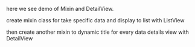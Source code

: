 here we see demo of Mixin and DetailView.

create mixin class for take specific data and display to list with ListView

then create another mixin to dynamic title for every data details view with DetailView












